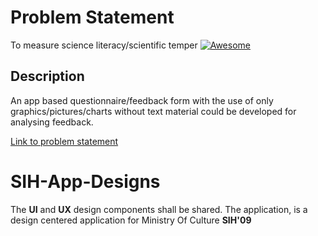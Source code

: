 # Problem Statement

To measure science literacy/scientific temper [![Awesome](https://cdn.rawgit.com/sindresorhus/awesome/d7305f38d29fed78fa85652e3a63e154dd8e8829/media/badge.svg)](https://github.com/sindresorhus/awesome)

## Description

An app based questionnaire/feedback form with the use of only graphics/pictures/charts without text material could be developed for analysing feedback. 

[Link to problem statement](https://www.youtube.com/watch?v=n7hL-gRhAcU&featur=)

# SIH-App-Designs
The **UI** and **UX** design components shall be shared.
The application, is a design centered application for Ministry Of Culture **SIH'09**
